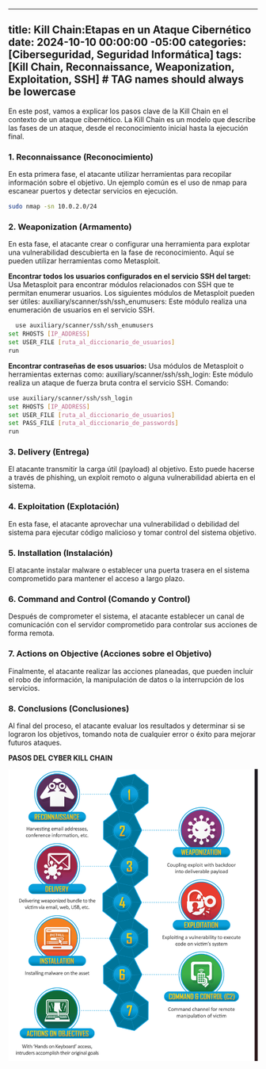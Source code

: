 
---
title:  Kill Chain:Etapas en un Ataque Cibernético
date: 2024-10-10 00:00:00 -05:00
categories: [Ciberseguridad, Seguridad Informática]
tags: [Kill Chain, Reconnaissance, Weaponization, Exploitation, SSH]  # TAG names should always be lowercase
---

En este post, vamos a explicar los pasos clave de la Kill Chain en el contexto de un ataque cibernético. La Kill Chain es un modelo que describe las fases de un ataque, desde el reconocimiento inicial hasta la ejecución final.

### 1. Reconnaissance (Reconocimiento)
En esta primera fase, el atacante utilizar herramientas para recopilar información sobre el objetivo. Un ejemplo común es el uso de nmap para escanear puertos y detectar servicios en ejecución.

   ```bash
   sudo nmap -sn 10.0.2.0/24
   ```

### 2. Weaponization (Armamento)
En esta fase, el atacante crear o configurar una herramienta para explotar una vulnerabilidad descubierta en la fase de reconocimiento. Aquí se pueden utilizar herramientas como Metasploit.

**Encontrar todos los usuarios configurados en el servicio SSH del target:**
Usa Metasploit para encontrar módulos relacionados con SSH que te permitan enumerar usuarios. Los siguientes módulos de Metasploit pueden ser útiles:
auxiliary/scanner/ssh/ssh_enumusers: Este módulo realiza una enumeración de usuarios en el servicio SSH.

  ```bash
    use auxiliary/scanner/ssh/ssh_enumusers
set RHOSTS [IP_ADDRESS]
set USER_FILE [ruta_al_diccionario_de_usuarios]
run

   ```
**Encontrar contraseñas de esos usuarios:**
Usa módulos de Metasploit o herramientas externas como:
auxiliary/scanner/ssh/ssh_login: Este módulo realiza un ataque de fuerza bruta contra el servicio SSH.
Comando:
  ```bash
use auxiliary/scanner/ssh/ssh_login
set RHOSTS [IP_ADDRESS]
set USER_FILE [ruta_al_diccionario_de_usuarios]
set PASS_FILE [ruta_al_diccionario_de_passwords]
run

  ```

### 3. Delivery (Entrega)
El atacante transmitir la carga útil (payload) al objetivo. Esto puede hacerse a través de phishing, un exploit remoto o alguna vulnerabilidad abierta en el sistema.

### 4. Exploitation (Explotación)
En esta fase, el atacante aprovechar una vulnerabilidad o debilidad del sistema para ejecutar código malicioso y tomar control del sistema objetivo.

### 5. Installation (Instalación)
El atacante instalar malware o establecer una puerta trasera en el sistema comprometido para mantener el acceso a largo plazo.

### 6. Command and Control (Comando y Control)
Después de comprometer el sistema, el atacante establecer un canal de comunicación con el servidor comprometido para controlar sus acciones de forma remota.

### 7. Actions on Objective (Acciones sobre el Objetivo)
Finalmente, el atacante realizar las acciones planeadas, que pueden incluir el robo de información, la manipulación de datos o la interrupción de los servicios.

### 8. Conclusions (Conclusiones)
Al final del proceso, el atacante evaluar los resultados y determinar si se lograron los objetivos, tomando nota de cualquier error o éxito para mejorar futuros ataques.


**PASOS DEL CYBER KILL CHAIN**


![alt text](/assets/images/kill_chain_ETapas.png)